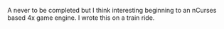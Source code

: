 A never to be completed but I think interesting beginning to an nCurses based 4x game engine. I wrote this on a train ride.
